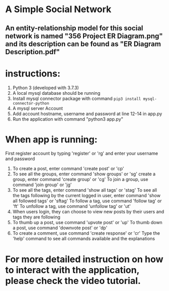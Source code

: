 # A Simple Social Network
## An entity-relationship model for this social network is named "356 Project ER Diagram.png" and its description can be found as "ER Diagram Description.pdf"


# instructions:
1. Python 3 (developed with 3.7.3)
2. A local mysql database should be running
3. Install mysql connector package with command `pip3 install mysql-connector-python`
4. A mysql server Account
5. Add account hostname, username and password at line 12-14 in app.py
6. Run the application with command "python3 app.py"

# When app is running:
First register account by typing 'register' or 'rg' and enter your username and password
1.  To create a post, enter command 'create post' or 'cp'
2.  To see all the groups, enter command 'show groups' or 'sg'
    create a group, enter command 'create group' or 'cg'
    To join a group, use command 'join group' or 'jg'
3.  To see all the tags, enter command 'show all tags' or 'stag'
    To see all the tags following by the current logged in user, enter command 'show all followed tags' or 'sftag'
    To follow a tag, use command 'follow tag' or 'ft'
    To unfollow a tag, use command 'unfollow tag' or 'ut'
4.  When users login, they can choose to view new posts by their users and tags they are following
5.  To thumb up a post, use command 'upvote post' or 'up'
    To thumb down a post, use command 'downvote post' or 'dp'
6.  To create a comment, use command 'create response' or 'cr'
Type the 'help' command to see all commands available and the explanations


# For more detailed instruction on how to interact with the application, please check the video tutorial.